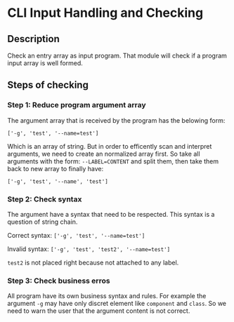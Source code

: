 # CLI Input Handling and Checking

## Description

Check an entry array as input program.
That module will check if a program input array is well formed.

## Steps of checking

### Step 1: Reduce program argument array

The argument array that is received by the program has the belowing form:

```['-g', 'test', '--name=test']```

Which is an array of string. But in order to efficently scan and interpret arguments, we need to create an normalized array first. So take all arguments with the form: `--LABEL=CONTENT` and split them, then take them back to new array to finally have:

```['-g', 'test', '--name', 'test']```

### Step 2: Check syntax

The argument have a syntax that need to be respected.
This syntax is a question of string chain.

Correct syntax:
```['-g', 'test', '--name=test']```

Invalid syntax:
```['-g', 'test', 'test2', '--name=test']```

`test2` is not placed right because not attached to any label.

### Step 3: Check business erros

All program have its own business syntax and rules.
For example the argument `-g` may have only discret element like `component` and `class`. So we need to warn the user that the argument content is not correct.